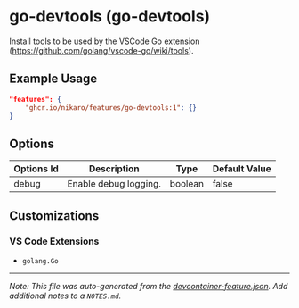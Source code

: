 
# go-devtools (go-devtools)

Install tools to be used by the VSCode Go extension (https://github.com/golang/vscode-go/wiki/tools).

## Example Usage

```json
"features": {
    "ghcr.io/nikaro/features/go-devtools:1": {}
}
```

## Options

| Options Id | Description | Type | Default Value |
|-----|-----|-----|-----|
| debug | Enable debug logging. | boolean | false |

## Customizations

### VS Code Extensions

- `golang.Go`



---

_Note: This file was auto-generated from the [devcontainer-feature.json](https://github.com/nikaro/features/blob/main/src/go-devtools/devcontainer-feature.json).  Add additional notes to a `NOTES.md`._

